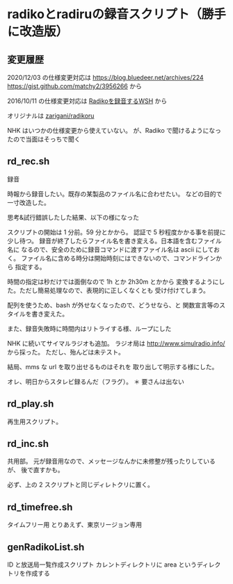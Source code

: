 # radikoとradiruの録音スクリプト（勝手に改造版）


## 変更履歴

2020/12/03 の仕様変更対応は
https://blog.bluedeer.net/archives/224
https://gist.github.com/matchy2/3956266
から

2016/10/11 の仕様変更対応は
[Radikoを録音するWSH](https://gist.github.com/booska/8861693)
から

オリジナルは
[zarigani/radikoru](https://github.com/zarigani/radikoru)


NHK はいつかの仕様変更から使えていない。
が、Radiko で聞けるようになったので当面はそっちで聞く


## rd_rec.sh
録音

時報から録音したい。既存の某製品のファイル名に合わせたい。
などの目的で一寸改造した。

思考&試行錯誤したした結果、以下の様になった

スクリプトの開始は 1 分前。59 分とかから。
認証で 5 秒程度かかる事を前提に少し待つ。
録音が終了したらファイル名を書き変える。日本語を含むファイル名に
なるので、安全のために録音コマンドに渡すファイル名は ascii にしておく。
ファイル名に含める時分は開始時刻にはできないので、コマンドラインから
指定する。

時間の指定は秒だけでは面倒なので 1h とか 2h30m とかから
変換するようにした。ただし簡易処理なので、表現的に正しくなくとも
受け付けてしまう。

配列を使うため、bash が外せなくなったので、どうせなら、と
関数宣言等のスタイルを書き変えた。

また、録音失敗時に時間内はリトライする様、ループにした


NHK に続いてサイマルラジオも追加。
ラジオ局は http://www.simulradio.info/ から採った。
ただし、殆んどは未テスト。

結局、mms な url を取り出せるものはそれを
取り出して明示する様にした。


オレ、明日からスタレビ録るんだ（フラグ）。
＊ 要さんは出ない


## rd_play.sh
再生用スクリプト。


## rd_inc.sh
共用部。
元が録音用なので、メッセージなんかに未修整が残ったりしているが、
後で直すかも。

必ず、上の 2 スクリプトと同じディレトクリに置く。


## rd_timefree.sh
タイムフリー用
とりあえず、東京リージョン専用


## genRadikoList.sh
ID と放送局一覧作成スクリプト
カレントディレクトリに area というディレクトリを作成する
